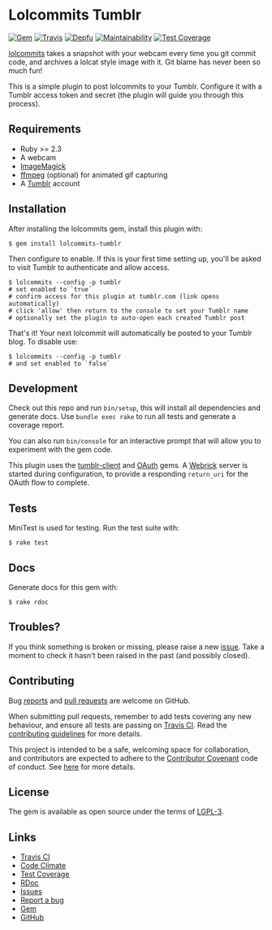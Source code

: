# Lolcommits Tumblr

[![Gem](https://img.shields.io/gem/v/lolcommits-tumblr.svg?style=flat)](http://rubygems.org/gems/lolcommits-tumblr)
[![Travis](https://img.shields.io/travis/com/lolcommits/lolcommits-tumblr/master.svg?style=flat)](https://travis-ci.com/lolcommits/lolcommits-tumblr)
[![Depfu](https://img.shields.io/depfu/lolcommits/lolcommits-tumblr.svg?style=flat)](https://depfu.com/github/lolcommits/lolcommits-tumblr)
[![Maintainability](https://api.codeclimate.com/v1/badges/0c289196d8504223c31a/maintainability)](https://codeclimate.com/github/lolcommits/lolcommits-tumblr/maintainability)
[![Test Coverage](https://api.codeclimate.com/v1/badges/0c289196d8504223c31a/test_coverage)](https://codeclimate.com/github/lolcommits/lolcommits-tumblr/test_coverage)

[lolcommits](https://lolcommits.github.io/) takes a snapshot with your webcam
every time you git commit code, and archives a lolcat style image with it. Git
blame has never been so much fun!

This is a simple plugin to post lolcommits to your Tumblr. Configure it with a
Tumblr access token and secret (the plugin will guide you through this process).

## Requirements

* Ruby >= 2.3
* A webcam
* [ImageMagick](http://www.imagemagick.org)
* [ffmpeg](https://www.ffmpeg.org) (optional) for animated gif capturing
* A [Tumblr](https://tumblr.com) account

## Installation

After installing the lolcommits gem, install this plugin with:

    $ gem install lolcommits-tumblr

Then configure to enable. If this is your first time setting up, you'll be asked
to visit Tumblr to authenticate and allow access.

    $ lolcommits --config -p tumblr
    # set enabled to `true`
    # confirm access for this plugin at tumblr.com (link opens automatically)
    # click 'allow' then return to the console to set your Tumblr name
    # optionally set the plugin to auto-open each created Tumblr post

That's it! Your next lolcommit will automatically be posted to your Tumblr blog.
To disable use:

    $ lolcommits --config -p tumblr
    # and set enabled to `false`

## Development

Check out this repo and run `bin/setup`, this will install all dependencies and
generate docs. Use `bundle exec rake` to run all tests and generate a coverage
report.

You can also run `bin/console` for an interactive prompt that will allow you to
experiment with the gem code.

This plugin uses the [tumblr-client](https://github.com/tumblr/tumblr_client)
and [OAuth](https://rubygems.org/gems/oauth/versions/0.5.3) gems. A
[Webrick](https://rubygems.org/gems/webrick) server is started during
configuration, to provide a responding `return_uri` for the OAuth flow to
complete.

## Tests

MiniTest is used for testing. Run the test suite with:

    $ rake test

## Docs

Generate docs for this gem with:

    $ rake rdoc

## Troubles?

If you think something is broken or missing, please raise a new
[issue](https://github.com/lolcommits/lolcommits-tumblr/issues). Take
a moment to check it hasn't been raised in the past (and possibly closed).

## Contributing

Bug [reports](https://github.com/lolcommits/lolcommits-tumblr/issues) and [pull
requests](https://github.com/lolcommits/lolcommits-tumblr/pulls) are welcome on
GitHub.

When submitting pull requests, remember to add tests covering any new behaviour,
and ensure all tests are passing on [Travis
CI](https://travis-ci.com/lolcommits/lolcommits-tumblr). Read the
[contributing
guidelines](https://github.com/lolcommits/lolcommits-tumblr/blob/master/CONTRIBUTING.md)
for more details.

This project is intended to be a safe, welcoming space for collaboration, and
contributors are expected to adhere to the [Contributor
Covenant](http://contributor-covenant.org) code of conduct. See
[here](https://github.com/lolcommits/lolcommits-tumblr/blob/master/CODE_OF_CONDUCT.md)
for more details.

## License

The gem is available as open source under the terms of
[LGPL-3](https://opensource.org/licenses/LGPL-3.0).

## Links

* [Travis CI](https://travis-ci.com/lolcommits/lolcommits-tumblr)
* [Code Climate](https://codeclimate.com/github/lolcommits/lolcommits-tumblr)
* [Test Coverage](https://codeclimate.com/github/lolcommits/lolcommits-tumblr/coverage)
* [RDoc](http://rdoc.info/projects/lolcommits/lolcommits-tumblr)
* [Issues](http://github.com/lolcommits/lolcommits-tumblr/issues)
* [Report a bug](http://github.com/lolcommits/lolcommits-tumblr/issues/new)
* [Gem](http://rubygems.org/gems/lolcommits-tumblr)
* [GitHub](https://github.com/lolcommits/lolcommits-tumblr)
